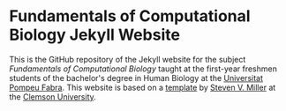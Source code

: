 Fundamentals of Computational Biology Jekyll Website
====================================================

This is the GitHub repository of the Jekyll website for the subject _Fundamentals of Computational Biology_ taught at the first-year freshmen students of the bachelor's degree in Human Biology at the [Universitat Pompeu Fabra](https://www.upf.edu). This website is based on a [template](https://github.com/svmiller/course-website) by [Steven V. Miller](http://svmiller.com/) at the [Clemson University](http://www.clemson.edu).
